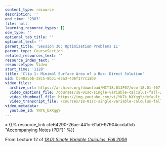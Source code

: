```yaml
---
content_type: resource
description: ''
end_time: '2383'
file: null
learning_resource_types: []
ocw_type: ''
optional_tab_title: ''
optional_text: ''
parent_title: 'Session 30: Optimization Problems II'
parent_type: CourseSection
related_resources_text: ''
resource_index_text: ''
resourcetype: Video
start_time: '1128'
title: 'Clip 1: Minimal Surface Area of a Box: Direct Solution'
uid: b548a56b-38c5-8b31-e5a3-436f177c1ab9
video_files:
  archive_url: https://archive.org/download/MIT18.01JF07/ocw-18.01-f07-lec12_300k.mp4
  video_captions_file: /courses/18-01sc-single-variable-calculus-fall-2010/b302134790365a7eb995e645adfc33eb_YN7k_bXXggY.vtt
  video_thumbnail_file: https://img.youtube.com/vi/YN7k_bXXggY/default.jpg
  video_transcript_file: /courses/18-01sc-single-variable-calculus-fall-2010/b675e5962a416c9614fec38ac7a0db92_YN7k_bXXggY.pdf
video_metadata:
  youtube_id: YN7k_bXXggY
---
```


» {{% resource_link cfe64290-26ae-441c-61a0-97904ccda0cb "Accompanying Notes (PDF)" %}}

From Lecture 12 of [_18.01 Single Variable Calculus, Fall 2006_](/courses/18-01-single-variable-calculus-fall-2006/video_galleries/video-lectures)